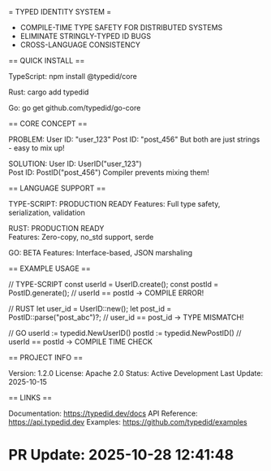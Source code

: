 = TYPED IDENTITY SYSTEM =

* COMPILE-TIME TYPE SAFETY FOR DISTRIBUTED SYSTEMS
* ELIMINATE STRINGLY-TYPED ID BUGS
* CROSS-LANGUAGE CONSISTENCY

== QUICK INSTALL ==

TypeScript:
  npm install @typedid/core

Rust:
  cargo add typedid

Go:
  go get github.com/typedid/go-core

== CORE CONCEPT ==

PROBLEM:
  User ID: "user_123"
  Post ID: "post_456" 
  But both are just strings - easy to mix up!

SOLUTION:
  User ID: UserID("user_123")  
  Post ID: PostID("post_456")
  Compiler prevents mixing them!

== LANGUAGE SUPPORT ==

TYPE-SCRIPT: PRODUCTION READY
  Features: Full type safety, serialization, validation

RUST: PRODUCTION READY  
  Features: Zero-copy, no_std support, serde

GO: BETA
  Features: Interface-based, JSON marshaling

== EXAMPLE USAGE ==

// TYPE-SCRIPT
const userId = UserID.create();
const postId = PostID.generate();
// userId == postId → COMPILE ERROR!

// RUST
let user_id = UserID::new();
let post_id = PostID::parse("post_abc")?;
// user_id == post_id → TYPE MISMATCH!

// GO
userId := typedid.NewUserID()
postId := typedid.NewPostID() 
// userId == postId → COMPILE TIME CHECK

== PROJECT INFO ==

Version: 1.2.0
License: Apache 2.0
Status: Active Development
Last Update: 2025-10-15

== LINKS ==

Documentation: https://typedid.dev/docs
API Reference: https://api.typedid.dev
Examples: https://github.com/typedid/examples


# PR Update: 2025-10-28 12:41:48

